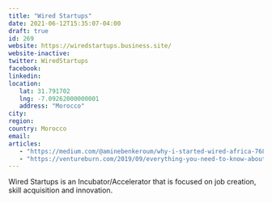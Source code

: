 ```yaml
---
title: "Wired Startups"
date: 2021-06-12T15:35:07-04:00
draft: true
id: 269
website: https://wiredstartups.business.site/
website-inactive: 
twitter: WiredStartups
facebook: 
linkedin: 
location: 
   lat: 31.791702
   lng: -7.09262000000001
   address: "Morocco"
city: 
region: 
country: Morocco
email: 
articles:
   - "https://medium.com/@aminebenkeroum/why-i-started-wired-africa-768c439f4d78"
   - "https://ventureburn.com/2019/09/everything-you-need-to-know-about-the-north-african-startup-landscape/"
---
```

Wired Startups is an Incubator/Accelerator that is focused on job creation, skill acquisition and innovation.
